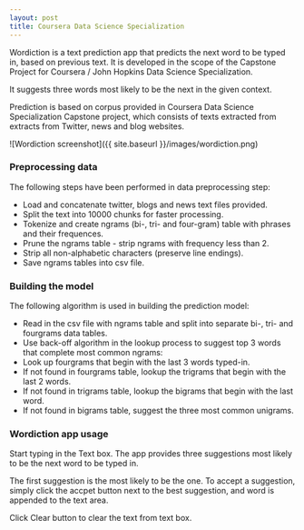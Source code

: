 ```yaml
---
layout: post
title: Coursera Data Science Specialization
---
```


Wordiction is a text prediction app that predicts the next word to be typed in, based on previous text. It is developed in the scope of the Capstone Project for Coursera / John Hopkins Data Science Specialization.

It suggests three words most likely to be the next in the given context.

Prediction is based on corpus provided in Coursera Data Science Specialization Capstone project, which consists of texts extracted from extracts from Twitter, news and blog websites.

![Wordiction screenshot]({{ site.baseurl }}/images/wordiction.png)

### Preprocessing data

The following steps have been performed in data preprocessing step: 

- Load and concatenate twitter, blogs and news text files provided.
- Split the text into 10000 chunks for faster processing.
- Tokenize and create ngrams (bi-, tri- and four-gram) table with phrases and their frequences.
- Prune the ngrams table - strip ngrams with frequency less than 2.
- Strip all non-alphabetic characters (preserve line endings).
- Save ngrams tables into csv file.

### Building the model

The following algorithm is used in building the prediction model: 

- Read in the csv file with ngrams table and split into separate bi-, tri- and fourgrams data tables.
- Use back-off algorithm in the lookup process to suggest top 3 words that complete most common ngrams:
- Look up fourgrams that begin with the last 3 words typed-in.
- If not found in fourgrams table, lookup the trigrams that begin with the last 2 words.
- If not found in trigrams table, lookup the bigrams that begin with the last word.
- If not found in bigrams table, suggest the three most common unigrams.

### Wordiction app usage

Start typing in the Text box. The app provides three suggestions most likely to be the next word to be typed in.

The first suggestion is the most likely to be the one. To accept a suggestion, simply click the accpet button next to the best suggestion, and word is appended to the text area.

Click Clear button to clear the text from text box.